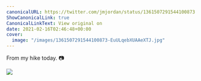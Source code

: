 ```yaml
---
canonicalURL: https://twitter.com/jmjordan/status/1361507291544100873
ShowCanonicalLink: true
CanonicalLinkText: View original on
date: 2021-02-16T02:46:48+00:00
cover:
  image: "/images/1361507291544100873-EuULqebXUAAeXTJ.jpg"
---
```

From my hike today. 📷

![](/images/1361507291544100873-EuULqebXUAAeXTJ.jpg)
